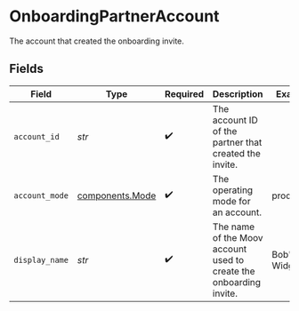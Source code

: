 # OnboardingPartnerAccount

The account that created the onboarding invite.


## Fields

| Field                                                              | Type                                                               | Required                                                           | Description                                                        | Example                                                            |
| ------------------------------------------------------------------ | ------------------------------------------------------------------ | ------------------------------------------------------------------ | ------------------------------------------------------------------ | ------------------------------------------------------------------ |
| `account_id`                                                       | *str*                                                              | :heavy_check_mark:                                                 | The account ID of the partner that created the invite.             |                                                                    |
| `account_mode`                                                     | [components.Mode](../../models/components/mode.md)                 | :heavy_check_mark:                                                 | The operating mode for an account.                                 | production                                                         |
| `display_name`                                                     | *str*                                                              | :heavy_check_mark:                                                 | The name of the Moov account used to create the onboarding invite. | Bob's Widgets                                                      |